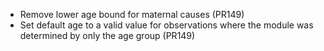 * Remove lower age bound for maternal causes (PR149)
* Set default age to a valid value for observations where the module was
  determined by only the age group (PR149)